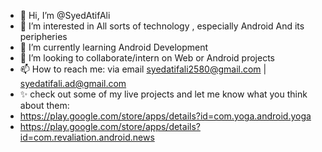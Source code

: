 - 👋 Hi, I’m @SyedAtifAli
- 👀 I’m interested in All sorts of technology , especially Android And its peripheries
- 🌱 I’m currently learning Android Development 
- 💞️ I’m looking to collaborate/intern on Web or Android projects
- 📫 How to reach me: via email syedatifali2580@gmail.com | syedatifali.ad@gmail.com
- ✨ check out some of my live projects and let me know what you think about them:
- https://play.google.com/store/apps/details?id=com.yoga.android.yoga
- https://play.google.com/store/apps/details?id=com.revaliation.android.news 


<!---
SyedAtifAli/SyedAtifAli is a ✨ special ✨ repository because its `README.md` (this file) appears on your GitHub profile.
You can click the Preview link to take a look at your changes.
--->
